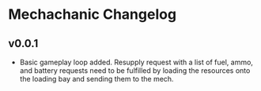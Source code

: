# Mechachanic Changelog
## v0.0.1
- Basic gameplay loop added. Resupply request with a list of fuel, ammo, and battery requests need to be fulfilled by loading the resources onto the loading bay and sending them to the mech.
